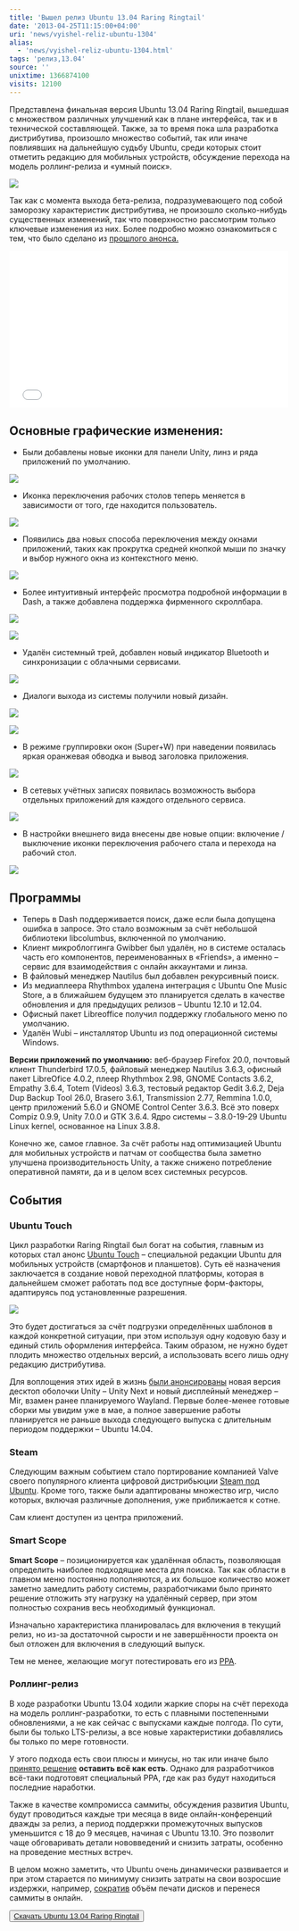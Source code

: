 ```yaml
---
title: 'Вышел релиз Ubuntu 13.04 Raring Ringtail'
date: '2013-04-25T11:15:00+04:00'
uri: 'news/vyishel-reliz-ubuntu-1304'
alias: 
  - 'news/vyishel-reliz-ubuntu-1304.html'
tags: 'релиз,13.04'
source: ''
unixtime: 1366874100
visits: 12100
---
```

Представлена финальная версия Ubuntu 13.04 Raring Ringtail, вышедшая с множеством различных улучшений как в плане интерфейса, так и в технической составляющей. Также, за то время пока шла разработка дистрибутива, произошло множество событий, так или иначе повлиявших на дальнейшую судьбу Ubuntu, среди которых стоит отметить редакцию для мобильных устройств, обсуждение перехода на модель роллинг-релиза и «умный поиск».

[![](img/2013/04/25/11-00/unity-automated-tests-raring1-8680480558-o.jpg)](img/2013/04/25/11-00/unity-automated-tests-raring1-8680480558-o.jpg)

Так как с момента выхода бета-релиза, подразумевающего под собой заморозку характеристик дистрибутива, не произошло сколько-нибудь существенных изменений, так что поверхностно рассмотрим только ключевые изменения из них. Более подробно можно ознакомиться с тем, что было сделано из [прошлого анонса.](news/obzor-beta-ubuntu-13-04-raring-ringtail)

<iframe src="//www.youtube.com/embed/GEaycPif5fM" frameborder="0" width="500" height="281"></iframe>

## Основные графические изменения:

*   Были добавлены новые иконки для панели Unity, линз и ряда приложений по умолчанию.

[![](img/2013/04/25/11-00/ubuntu-13-04-8-8681222364-o.jpg)](img/2013/04/25/11-00/ubuntu-13-04-8-8681222364-o.jpg)

*   Иконка переключения рабочих столов теперь меняется в зависимости от того, где находится пользователь.

[![](img/2013/04/25/11-00/ubuntu-13-04-10-8681222252-o.jpg)](img/2013/04/25/11-00/ubuntu-13-04-10-8681222252-o.jpg)

*   Появились два новых способа переключения между окнами приложений, таких как прокрутка средней кнопкой мыши по значку и выбор нужного окна из контекстного меню.

[![](img/2013/04/25/11-00/ubuntu-13-04-5-8680112035-o.jpg)](img/2013/04/25/11-00/ubuntu-13-04-5-8680112035-o.jpg)

*   Более интуитивный интерфейс просмотра подробной информации в Dash, а также добавлена поддержка фирменного скроллбара.

[![](img/2013/04/25/11-00/ubuntu-13-04-11-8681222190-o.jpg)](img/2013/04/25/11-00/ubuntu-13-04-11-8681222190-o.jpg)

[![](img/2013/04/25/11-00/ubuntu-13-04-6-8681222496-o.jpg)](img/2013/04/25/11-00/ubuntu-13-04-6-8681222496-o.jpg)

*   Удалён системный трей, добавлен новый индикатор Bluetooth и синхронизации с облачными сервисами.

[![](img/2013/04/25/11-00/ubuntu-13-04-9-8681222292-o.jpg)](img/2013/04/25/11-00/ubuntu-13-04-9-8681222292-o.jpg)

*   Диалоги выхода из системы получили новый дизайн.

[![](img/2013/04/25/11-00/ubuntu-13-04-7-8681222428-o.jpg)](img/2013/04/25/11-00/ubuntu-13-04-7-8681222428-o.jpg)

[![](img/2013/04/25/11-00/ubuntu-13-04-3-8681222752-o.jpg)](img/2013/04/25/11-00/ubuntu-13-04-3-8681222752-o.jpg)

*   В режиме группировки окон (Super+W) при наведении появилась яркая оранжевая обводка и вывод заголовка приложения.

[![](img/2013/04/25/11-00/ubuntu-13-04-4-8681222682-o.jpg)](img/2013/04/25/11-00/ubuntu-13-04-4-8681222682-o.jpg)

*   В сетевых учётных записях появилась возможность выбора отдельных приложений для каждого отдельного сервиса.

[![](img/2013/04/25/11-00/ubuntu-13-04-1-8680112345-o.jpg)](img/2013/04/25/11-00/ubuntu-13-04-1-8680112345-o.jpg)

*   В настройки внешнего вида внесены две новые опции: включение / выключение иконки переключения рабочего стала и перехода на рабочий стол.

[![](img/2013/04/25/11-00/ubuntu-13-04-2-8681222800-o.jpg)](img/2013/04/25/11-00/ubuntu-13-04-2-8681222800-o.jpg)

## Программы

*   Теперь в Dash поддерживается поиск, даже если была допущена ошибка в запросе. Это стало возможным за счёт небольшой библиотеки libcolumbus, включенной по умолчанию.
*   Клиент микроблоггинга Gwibber был удалён, но в системе осталась часть его компонентов, переименованных в «Friends», а именно – сервис для взаимодействия с онлайн аккаунтами и линза.
*   В файловый менеджер Nautilus был добавлен рекурсивный поиск.
*   Из медиаплеера Rhythmbox удалена интеграция с Ubuntu One Music Store, а в ближайшем будущем это планируется сделать в качестве обновления и для предыдущих релизов – Ubuntu 12.10 и 12.04.
*   Офисный пакет Libreoffice получил поддержку глобального меню по умолчанию.
*   Удалён Wubi – инсталлятор Ubuntu из под операционной системы Windows.

**Версии приложений по умолчанию:** веб-браузер Firefox 20.0, почтовый клиент Thunderbird 17.0.5, файловый менеджер Nautilus 3.6.3, офисный пакет LibreOfice 4.0.2, плеер Rhythmbox 2.98, GNOME Contacts 3.6.2, Empathy 3.6.4, Totem (Videos) 3.6.3, тестовый редактор Gedit 3.6.2, Deja Dup Backup Tool 26.0, Brasero 3.6.1, Transmission 2.77, Remmina 1.0.0, центр приложений 5.6.0 и GNOME Control Center 3.6.3. Всё это поверх Compiz 0.9.9, Unity 7.0.0 и GTK 3.6.4. Ядро системы – 3.8.0-19-29 Ubuntu Linux kernel, основанное на Linux 3.8.8.

Конечно же, самое главное. За счёт работы над оптимизацией Ubuntu для мобильных устройств и патчам от сообщества была заметно улучшена производительность Unity, а также снижено потребление оперативной памяти, да и в целом всех системных ресурсов.

## События

### Ubuntu Touch

Цикл разработки Raring Ringtail был богат на события, главным из которых стал анонс [Ubuntu Touch](news/ubuntu-touch-teper-osnovana-na-ubuntu-1304) – специальной редакции Ubuntu для мобильных устройств (смартфонов и планшетов). Суть её назначения заключается в создание новой переходной платформы, которая в дальнейшем сможет работать под все доступные форм-факторы, адаптируясь под установленные разрешения.

[![](img/2013/04/25/11-00/tablet-hero-8489963094-o.jpg)](img/2013/04/25/11-00/tablet-hero-8489963094-o.jpg)

Это будет достигаться за счёт подгрузки определённых шаблонов в каждой конкретной ситуации, при этом используя одну кодовую базу и единый стиль оформления интерфейса. Таким образом, не нужно будет плодить множество отдельных версий, а использовать всего лишь одну редакцию дистрибутива.

Для воплощения этих идей в жизнь [были анонсированы](news/canonical-anonsirovala-mir-i-unity-next) новая версия десктоп оболочки Unity – Unity Next и новый дисплейный менеджер – Mir, взамен ранее планируемого Wayland. Первые более-менее готовые сборки мы увидим уже в мае, а полное завершение работы планируется не раньше выхода следующего выпуска с длительным периодом поддержки – Ubuntu 14.04.

### Steam

Следующим важным событием стало портирование компанией Valve своего популярного клиента цифровой дистрибьюции [Steam под Ubuntu](news/steam-v-tsentre-prilozheniy-ubuntu-i-torzhestvennaya-rasprodazha). Кроме того, также были адаптированы множество игр, число которых, включая различные дополнения, уже приближается к сотне.

Сам клиент доступен из центра приложений.

### Smart Scope

**Smart Scope** – позиционируется как удалённая область, позволяющая определить наиболее подходящие места для поиска. Так как области в главном меню постоянно пополняются, а их большое количество может заметно замедлить работу системы, разработчиками было принято решение отложить эту нагрузку на удалённый сервер, при этом полностью сохранив весь необходимый функционал.

Изначально характеристика планировалась для включения в текущий релиз, но из-за достаточной сырости и не завершённости проекта он был отложен для включения в следующий выпуск.

Тем не менее, желающие могут потестировать его из [PPA](apps/ustanovka-smart-scopes-v-ubuntu-1304).

### Роллинг-релиз

В ходе разработки Ubuntu 13.04 ходили жаркие споры на счёт перехода на модель роллинг-разработки, то есть с плавными постепенными обновлениями, а не как сейчас с выпусками каждые полгода. По сути, были бы только LTS-релизы, а все новые характеристики добавлялись бы только по мере готовности.

У этого подхода есть свои плюсы и минусы, но так или иначе было [принято решение](news/ubuntu-ne-budet-perekhodit-na-model-rolling-reliza) **оставить всё как есть**. Однако для разработчиков всё-таки подготовят специальный PPA, где как раз будут находиться последние наработки.

Также в качестве компромисса саммиты, обсуждения развития Ubuntu, будут проводиться каждые три месяца в виде онлайн-конференций дважды за релиз, а период поддержки промежуточных выпусков уменьшится с 18 до 9 месяцев, начиная с Ubuntu 13.10. Это позволит чаще обговаривать детали нововведений и снизить затраты, особенно на проведение местных встреч.

В целом можно заметить, что Ubuntu очень динамически развивается и при этом старается по минимуму снизить затраты на свои возросшие издержки, например, [сократив](news/canonical-prekrashhaet-pechat-diskov-s-ne-lts-vyipuskami) объём печати дисков и перенеся саммиты в онлайн.

<button>[Скачать Ubuntu 13.04 Raring Ringtail](http://releases.ubuntu.com/raring/)</button>
